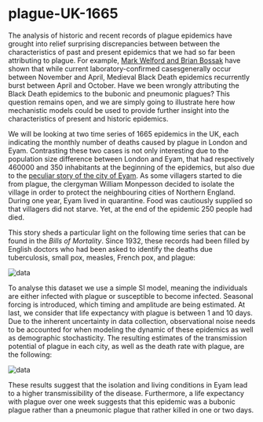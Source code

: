 plague-UK-1665
==============

The analysis of historic and recent records of plague epidemics have grought into relief 
surprising discrepancies between between the characteristics of past and present epidemics that we had
so far been attributing to plague. For example, [Mark Welford and Brian Bossak][1] have shown that while
current laboratory-confirmed casesgenerally occur between November and April, Medieval Black Death epidemics
recurrently burst between April and October. Have we been wrongly attributing the Black Death epidemics to the
bubonic and pneumonic plagues? This question remains open, and we are simply going to illustrate here how mechanistic
models could be used to provide further insight into the characteristics of present and historic epidemics. 


We will be looking at two time series of 1665 epidemics in the UK, each indicating the monthly number of deaths
caused by plague in London
and Eyam. Contrasting these two cases is not only interesting due to the population size difference between London 
and Eyam, that had respectively 460000 and 350 inhabitants at the beginning of the epidemics, but also due to the
[peculiar story of the city of Eyam][2]. As some villagers started to die from plague, the clergyman William Monpesson decided
to isolate the village in order to protect the neighbouring cities of Northern 
England. During one year, Eyam lived in quarantine. Food was cautiously supplied so that villagers did not starve.
Yet, at the end of the epidemic 250 people had died. 


This story sheds a particular light on the following time series that can be found
in the *Bills of Mortality*.  Since 1932, these records had been filled by English doctors who had been asked to 
identify the deaths due  tuberculosis, small pox, measles, French pox, and plague:

![data](https://raw.github.com/JDureau/plague-UK-1665/master/images/data.png?login=JDureau&token=c5b1e3d648591265b128978f10a0bcee)


To analyse this dataset we use a simple SI model, meaning the individuals are either infected with plague or 
susceptible to become infected.
Seasonal forcing is introduced, which timing and amplitude are being estimated. At last, we consider that life
expectancy with plague is between 1 and 10 days. Due to the inherent uncertainty
in data collection, observational noise needs to be accounted for when modeling the dynamic of these epidemics
as well as demographic stochasticity. The resulting estimates of the transmission potential of plague in each city, as
well as the death rate with plague, are the following:

![data](https://raw.github.com/JDureau/plague-UK-1665/master/images/post.png?login=JDureau&token=cf7c103e477d22b80a8d07c7d0a3f41e)

These results suggest that the isolation and living conditions in Eyam lead to a higher transmissibility of the disease.
Furthermore, a life expectancy with plague over one week suggests that this epidemic was a bubonic plague rather
than a pneumonic plague that rather killed in one or two days.

[1]: http://www.plosone.org/article/info:doi/10.1371/journal.pone.0008401    "Validation of Inverse Seasonal Peak Mortality in Medieval Plagues, Including the Black Death, in Comparison to Modern Yersinia pestis-Variant Diseases"
[2]: http://en.wikipedia.org/wiki/William_Mompesson   "History of Eyam"

